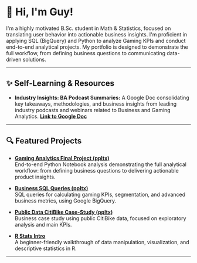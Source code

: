 # 👋 Hi, I'm Guy!

I'm a highly motivated B.Sc. student in Math & Statistics, focused on translating user behavior into actionable business insights. I'm proficient in applying SQL (BigQuery) and Python to analyze Gaming KPIs and conduct end-to-end analytical projects. My portfolio is designed to demonstrate the full workflow, from defining business questions to communicating data-driven solutions.

---

## ✨ Self-Learning & Resources

* **Industry Insights: BA Podcast Summaries:** A Google Doc consolidating key takeaways, methodologies, and business insights from leading industry podcasts and webinars related to Business and Gaming Analytics. [**Link to Google Doc**](https://docs.google.com/document/d/1NbtwVBaXxanRYc-EfT_I7Z5gRdWWCLfrKdX3YzB0N8Y/edit?usp=sharing)
---

## 🔍 Featured Projects

- [**Gaming Analytics Final Project (ppltx)**](https://github.com/guymor0/Gaming-Analytics-Final-Project.git)  
  End-to-end Python Notebook analysis demonstrating the full analytical workflow: from defining business questions to delivering actionable product insights.

- [**Business SQL Queries (ppltx)**](https://github.com/guymor0/PPLTX-Business-SQL-Queries.git)  
  SQL queries for calculating gaming KPIs, segmentation, and advanced business metrics, using Google BigQuery.

- [**Public Data CitiBike Case-Study (ppltx)**](https://github.com/guymor0/Public-Data-CitiBike-Case-Study.git)  
  Business case study using public CitiBike data, focused on exploratory analysis and main KPIs. 

- [**R Stats Intro**](https://github.com/guymor0/R_stats_intro)  
  A beginner-friendly walkthrough of data manipulation, visualization, and descriptive statistics in R.

---

